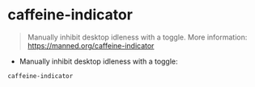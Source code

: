 # caffeine-indicator

> Manually inhibit desktop idleness with a toggle.
> More information: <https://manned.org/caffeine-indicator>

- Manually inhibit desktop idleness with a toggle:

`caffeine-indicator`

